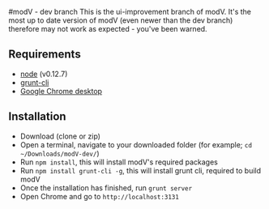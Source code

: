 #modV - dev branch
This is the ui-improvement branch of modV. It's the most up to date version of modV (even newer than the dev branch) therefore may not work as expected - you've been warned.

## Requirements
- [node](https://nodejs.org/download/) (v0.12.7)
- [grunt-cli](https://github.com/gruntjs/grunt-cli)
- [Google Chrome desktop](https://www.google.com/chrome/browser/desktop/)

## Installation
* Download (clone or zip)
* Open a terminal, navigate to your downloaded folder (for example; ```cd ~/Downloads/modV-dev/```)
* Run ```npm install```, this will install modV's required packages
* Run ```npm install grunt-cli -g```, this will install grunt cli, required to build modV
* Once the installation has finished, run ```grunt server```
* Open Chrome and go to ```http://localhost:3131```
